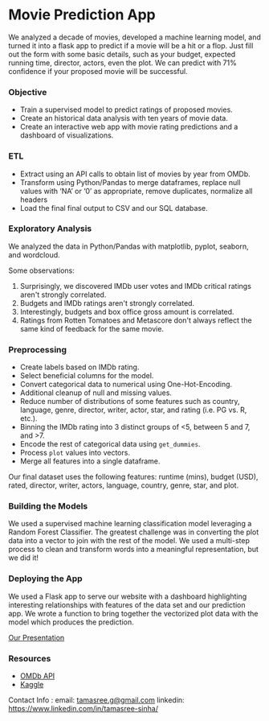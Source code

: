 # Movie Prediction App

We analyzed a decade of movies, developed a machine learning model, and turned it into a flask app to predict if a movie will be a hit or a flop. Just fill out the form with some basic details, such as your budget, expected running time, director, actors, even the plot. We can predict with 71% confidence if your proposed movie will be successful.

### Objective
* Train a supervised model to predict ratings of proposed movies. 
* Create an historical data analysis with ten years of movie data.
* Create an interactive web app with movie rating predictions and a dashboard of visualizations.


### ETL
* Extract using an API calls to obtain list of movies by year from OMDb.
* Transform using Python/Pandas to merge dataframes, replace null values with ‘NA’ or ‘0’ as appropriate, remove duplicates, normalize all headers
* Load the final final output to CSV and our SQL database.

### Exploratory Analysis
We analyzed the data in Python/Pandas with matplotlib, pyplot, seaborn, and wordcloud.

Some observations:
1. Surprisingly, we discovered IMDb user votes and IMDb critical ratings aren't strongly correlated.
2. Budgets and IMDb ratings aren't strongly correlated.
3. Interestingly, budgets and box office gross amount is correlated.
4. Ratings from Rotten Tomatoes and Metascore don't always reflect the same kind of feedback for the same movie.

### Preprocessing
* Create labels based on IMDb rating.
* Select beneficial columns for the model.
* Convert categorical data to numerical using One-Hot-Encoding.
* Additional cleanup of null and missing values.
* Reduce number of distributions of some features such as country, language, genre, director, writer, actor, star, and rating (i.e. PG vs. R, etc.).
* Binning the IMDb rating into 3 distinct groups of <5, between 5 and 7, and >7.
* Encode the rest of categorical data using `get_dummies`.
* Process `plot` values into vectors.
* Merge all features into a single dataframe.

Our final dataset uses the following features: runtime (mins), budget (USD), rated, director, writer, actors, language, country, genre, star, and plot.

### Building the Models
We used a supervised machine learning classification model leveraging a Random Forest Classifier. The greatest challenge was in converting the plot data into a vector to join with the rest of the model. We used a multi-step process to clean and transform words into a meaningful representation, but we did it!

### Deploying the App
We used a Flask app to serve our website with a dashboard highlighting interesting relationships with features of the data set and our prediction app. We wrote a function to bring together the vectorized plot data with the model which produces the prediction.

[Our Presentation](https://docs.google.com/presentation/d/1pIVyzZgfz74ZjjOsThbbvJReoxf9x3Ym12RAgRuAm8w/edit#slide=id.g112884da369_0_405)

### Resources
* [OMDb API](http://www.omdbapi.com)
* [Kaggle](https://www.kaggle.com/danielgrijalvas/movies)

Contact Info :
email: tamasree.g@gmail.com
linkedin: https://www.linkedin.com/in/tamasree-sinha/

